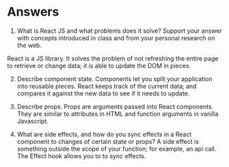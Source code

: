 # Answers

1. What is React JS and what problems does it solve? Support your answer with concepts introduced in class and from your personal research on the web.

React is a JS library. It solves the problem of not refreshing the entire page to retrieve or change data; it is able to update the DOM in pieces.

2. Describe component state.
Components let you split your application into reusable pieces. React keeps track of the current data; and compares it against the new data to see if it needs to update.

3. Describe props.
Props are arguments passed into React components. They are similar to attributes in HTML and function arguments in vanilla Javascript.

4. What are side effects, and how do you sync effects in a React component to changes of certain state or props?
A side effect is something outside the scope of your function; for example, an api call. The Effect hook allows you to to sync effects.